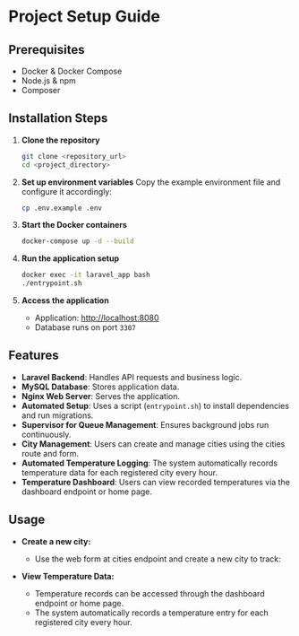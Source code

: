 # Project Setup Guide

## Prerequisites
- Docker & Docker Compose
- Node.js & npm
- Composer

## Installation Steps

1. **Clone the repository**
   ```sh
   git clone <repository_url>
   cd <project_directory>
   ```

2. **Set up environment variables**
   Copy the example environment file and configure it accordingly:
   ```sh
   cp .env.example .env
   ```

3. **Start the Docker containers**
   ```sh
   docker-compose up -d --build
   ```

4. **Run the application setup**
   ```sh
   docker exec -it laravel_app bash
   ./entrypoint.sh
   ```

5. **Access the application**
    - Application: [http://localhost:8080](http://localhost:8080)
    - Database runs on port `3307`

## Features

- **Laravel Backend**: Handles API requests and business logic.
- **MySQL Database**: Stores application data.
- **Nginx Web Server**: Serves the application.
- **Automated Setup**: Uses a script (`entrypoint.sh`) to install dependencies and run migrations.
- **Supervisor for Queue Management**: Ensures background jobs run continuously.
- **City Management**: Users can create and manage cities using the cities route and form.
- **Automated Temperature Logging**: The system automatically records temperature data for each registered city every hour.
- **Temperature Dashboard**: Users can view recorded temperatures via the dashboard endpoint or home page.

## Usage

- **Create a new city:**
    - Use the web form at cities endpoint and create a new city to track:

- **View Temperature Data:**
    - Temperature records can be accessed through the dashboard endpoint or home page.
    - The system automatically records a temperature entry for each registered city every hour.


